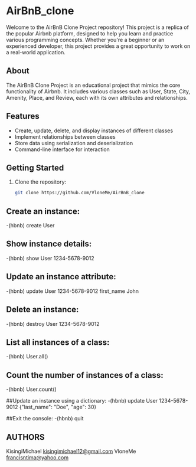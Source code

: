 # AirBnB_clone

Welcome to the AirBnB Clone Project repository! This project is a replica of the popular Airbnb platform, designed to help you learn and practice various programming concepts. Whether you're a beginner or an experienced developer, this project provides a great opportunity to work on a real-world application.

## About
The AirBnB Clone Project is an educational project that mimics the core functionality of Airbnb. It includes various classes such as User, State, City, Amenity, Place, and Review, each with its own attributes and relationships.
## Features
- Create, update, delete, and display instances of different classes
- Implement relationships between classes
- Store data using serialization and deserialization
- Command-line interface for interaction

## Getting Started
1. Clone the repository:
   ```bash
   git clone https://github.com/VloneMe/AirBnB_clone

## Create an instance:
-(hbnb) create User

## Show instance details:
-(hbnb) show User 1234-5678-9012

## Update an instance attribute:
-(hbnb) update User 1234-5678-9012 first_name John

## Delete an instance:
-(hbnb) destroy User 1234-5678-9012

## List all instances of a class:
-(hbnb) User.all()

## Count the number of instances of a class:
-(hbnb) User.count()

##Update an instance using a dictionary:
-(hbnb) update User 1234-5678-9012 {"last_name": "Doe", "age": 30}

##Exit the console:
-(hbnb) quit


## AUTHORS
KisingiMichael <kisingimichael12@gmail.com>
VloneMe <francisntima@yahoo.com>
